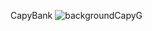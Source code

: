 CapyBank 
![backgroundCapyG](https://user-images.githubusercontent.com/127156275/233812281-41bee575-8e6a-4e84-a480-9b54768bc407.png)
